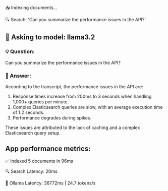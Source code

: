 📥 Indexing documents...

🔍 Search: 'Can you summarize the performance issues in the API?'

## 🤖 Asking to model: llama3.2

### 💡 Question: 
Can you summarize the performance issues in the API?
### 📝 Answer: 
According to the transcript, the performance issues in the API are:

1. Response times increase from 200ms to 3 seconds when handling 1,000+ queries per minute.
2. Complex Elasticsearch queries are slow, with an average execution time of 1.2 seconds.
3. Performance degrades during spikes.

These issues are attributed to the lack of caching and a complex Elasticsearch query setup.

## App performance metrics:
✅ Indexed 5 documents in 96ms

🔍 Search Latency: 20ms

🤖 Ollama Latency: 36772ms | 24.7 tokens/s